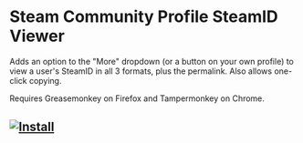 # Steam Community Profile SteamID Viewer

Adds an option to the "More" dropdown (or a button on your own profile) to view a user's SteamID in all 3 formats, plus the permalink. Also allows one-click copying.

Requires Greasemonkey on Firefox and Tampermonkey on Chrome.

## [![Install](https://i.imgur.com/hKHfyWz.png)](https://raw.githubusercontent.com/DoctorMcKay/steam-profile-steamid-viewer/master/profile_steamid_viewer.user.js)
